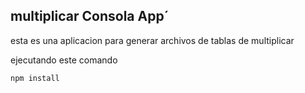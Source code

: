 ## multiplicar Consola App´

esta es una aplicacion para generar archivos de tablas de multiplicar 

ejecutando este comando 

```
npm install
```